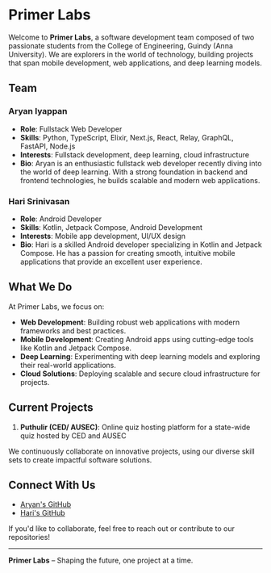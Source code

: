 # Primer Labs

Welcome to **Primer Labs**, a software development team composed of two passionate students from the College of Engineering, Guindy (Anna University). We are explorers in the world of technology, building projects that span mobile development, web applications, and deep learning models.

## Team

### Aryan Iyappan
- **Role**: Fullstack Web Developer
- **Skills**: Python, TypeScript, Elixir, Next.js, React, Relay, GraphQL, FastAPI, Node.js
- **Interests**: Fullstack development, deep learning, cloud infrastructure
- **Bio**: Aryan is an enthusiastic fullstack web developer recently diving into the world of deep learning. With a strong foundation in backend and frontend technologies, he builds scalable and modern web applications.

### Hari Srinivasan
- **Role**: Android Developer
- **Skills**: Kotlin, Jetpack Compose, Android Development
- **Interests**: Mobile app development, UI/UX design
- **Bio**: Hari is a skilled Android developer specializing in Kotlin and Jetpack Compose. He has a passion for creating smooth, intuitive mobile applications that provide an excellent user experience.

## What We Do
At Primer Labs, we focus on:
- **Web Development**: Building robust web applications with modern frameworks and best practices.
- **Mobile Development**: Creating Android apps using cutting-edge tools like Kotlin and Jetpack Compose.
- **Deep Learning**: Experimenting with deep learning models and exploring their real-world applications.
- **Cloud Solutions**: Deploying scalable and secure cloud infrastructure for projects.

## Current Projects
1. **Puthulir (CED/ AUSEC)**: Online quiz hosting platform for a state-wide quiz hosted by CED and AUSEC

We continuously collaborate on innovative projects, using our diverse skill sets to create impactful software solutions.

## Connect With Us
- [Aryan's GitHub](https://github.com/aryaniyaps)
- [Hari's GitHub](https://github.com/Haz3-jolt)

If you'd like to collaborate, feel free to reach out or contribute to our repositories!

---

**Primer Labs** – Shaping the future, one project at a time.

